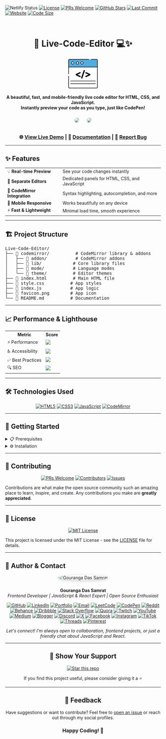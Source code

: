 <div align="center>

[![Netlify Status](https://api.netlify.com/api/v1/badges/0540a39e-1005-4802-95f0-99e3013b4d18/deploy-status)](https://app.netlify.com/projects/livecodeeditorbygouranga/deploys)
[![License](https://img.shields.io/badge/license-MIT-blue.svg?style=for-the-badge)](https://opensource.org/licenses/MIT)
[![PRs Welcome](https://img.shields.io/badge/PRs-welcome-brightgreen.svg?style=for-the-badge)](https://github.com/GourangaDasSamrat/Live-Code-Editor/pulls)
[![GitHub Stars](https://img.shields.io/github/stars/GourangaDasSamrat/Live-Code-Editor?style=for-the-badge&color=gold)](https://github.com/GourangaDasSamrat/Live-Code-Editor/stargazers)
[![Last Commit](https://img.shields.io/github/last-commit/GourangaDasSamrat/Live-Code-Editor?style=for-the-badge)](https://github.com/GourangaDasSamrat/Live-Code-Editor/commits)
[![Website](https://img.shields.io/website?style=for-the-badge&url=https%3A%2F%2Flivecodeeditorbygouranga.netlify.app)](https://livecodeeditorbygouranga.netlify.app)
[![Code Size](https://img.shields.io/github/languages/code-size/GourangaDasSamrat/Live-Code-Editor?style=for-the-badge)](https://github.com/GourangaDasSamrat/Live-Code-Editor)

<br />
<h1 align="center">🚀 Live-Code-Editor 💻✨</h1>

<p align="center">
  <a href="https://livecodeeditorbygouranga.netlify.app">
    <img src="https://raw.githubusercontent.com/GourangaDasSamrat/Live-Code-Editor/main/favicon.png" alt="Logo" width="100" height="100">
  </a>
</p>

<p align="center">
  <b>A beautiful, fast, and mobile-friendly live code editor for HTML, CSS, and JavaScript.<br>
  Instantly preview your code as you type, just like CodePen!</b>
</p>

<div align="center">
  <img src="https://github.com/user-attachments/assets/567d55c3-a71c-4e77-85dc-c32294225397" width="400" style="border-radius: 10px; margin: 10px;"/>
  <img src="https://github.com/user-attachments/assets/373f995f-496d-493f-9e55-10e9efe8a887" width="400" style="border-radius: 10px; margin: 10px;"/>
</div>

<div align="center">

### 🌐 [View Live Demo](https://livecodeeditorbygouranga.netlify.app/) | 📖 [Documentation](https://github.com/GourangaDasSamrat/Live-Code-Editor#readme) | 🐛 [Report Bug](https://github.com/GourangaDasSamrat/Live-Code-Editor/issues)

</div>

---

## ✨ Features

<table>
  <tr>
    <td>💡 <b>Real-time Preview</b></td>
    <td>See your code changes instantly</td>
  </tr>
  <tr>
    <td>📝 <b>Separate Editors</b></td>
    <td>Dedicated panels for HTML, CSS, and JavaScript</td>
  </tr>
  <tr>
    <td>🎨 <b>CodeMirror Integration</b></td>
    <td>Syntax highlighting, autocompletion, and more</td>
  </tr>
  <tr>
    <td>📱 <b>Mobile Responsive</b></td>
    <td>Works beautifully on any device</td>
  </tr>
  <tr>
    <td>⚡ <b>Fast & Lightweight</b></td>
    <td>Minimal load time, smooth experience</td>
  </tr>
</table>

---

## 🏗️ Project Structure

<pre>
Live-Code-Editor/
├── 📂 codemirror/          # CodeMirror library & addons
│   ├── 📂 addon/           # CodeMirror addons
│   ├── 📂 lib/            # Core library files
│   ├── 📂 mode/           # Language modes
│   └── 📂 theme/          # Editor themes
├── 📄 index.html          # Main HTML file
├── 📄 style.css          # App styles
├── 📄 index.js           # App logic
├── 🎨 favicon.png        # App icon
└── 📝 README.md          # Documentation
</pre>

---

## 📈 Performance & Lighthouse

<div align="center">
  <table>
    <tr>
      <th>Metric</th>
      <th>Score</th>
    </tr>
    <tr>
      <td>⚡ Performance</td>
      <td><img src="https://img.shields.io/badge/100-success?style=for-the-badge"/></td>
    </tr>
    <tr>
      <td>♿ Accessibility</td>
      <td><img src="https://img.shields.io/badge/100-success?style=for-the-badge"/></td>
    </tr>
    <tr>
      <td>✅ Best Practices</td>
      <td><img src="https://img.shields.io/badge/100-success?style=for-the-badge"/></td>
    </tr>
    <tr>
      <td>🔍 SEO</td>
      <td><img src="https://img.shields.io/badge/100-success?style=for-the-badge"/></td>
    </tr>
  </table>
</div>

---

## 🛠️ Technologies Used

<div align="center">

[![HTML5](https://img.shields.io/badge/HTML5-E34F26?style=for-the-badge&logo=html5&logoColor=white)](https://developer.mozilla.org/en-US/docs/Web/HTML)
[![CSS3](https://img.shields.io/badge/CSS3-1572B6?style=for-the-badge&logo=css3&logoColor=white)](https://developer.mozilla.org/en-US/docs/Web/CSS)
[![JavaScript](https://img.shields.io/badge/JavaScript-F7DF1E?style=for-the-badge&logo=javascript&logoColor=black)](https://developer.mozilla.org/en-US/docs/Web/JavaScript)
[![CodeMirror](https://img.shields.io/badge/CodeMirror-D30707?style=for-the-badge&logo=CodeMirror&logoColor=white)](https://codemirror.net/)

</div>

---

## 🚀 Getting Started

<details>
<summary>📋 Prerequisites</summary>
<br>
• Any modern web browser<br>
• Basic understanding of HTML, CSS, and JavaScript
</details>

<details>
<summary>⚙️ Installation</summary>
<br>

1. Clone the repository:
   ```bash
   git clone https://github.com/GourangaDasSamrat/Live-Code-Editor.git
   ```
2. Navigate to project directory:
   ```bash
   cd Live-Code-Editor
   ```
3. Open `index.html` in your browser

Or simply try the [Live Demo](https://livecodeeditorbygouranga.netlify.app/)

</details>

---

## 👥 Contributing

<div align="center">

[![PRs Welcome](https://img.shields.io/badge/PRs-welcome-brightgreen.svg?style=for-the-badge)](https://github.com/GourangaDasSamrat/Live-Code-Editor/pulls)
[![Contributors](https://img.shields.io/github/contributors/GourangaDasSamrat/Live-Code-Editor?style=for-the-badge)](https://github.com/GourangaDasSamrat/Live-Code-Editor/graphs/contributors)
[![Issues](https://img.shields.io/github/issues/GourangaDasSamrat/Live-Code-Editor?style=for-the-badge)](https://github.com/GourangaDasSamrat/Live-Code-Editor/issues)

</div>

Contributions are what make the open source community such an amazing place to learn, inspire, and create. Any contributions you make are **greatly appreciated**.

---

## 📝 License

<div align="center">

[![MIT License](https://img.shields.io/badge/License-MIT-blue.svg?style=for-the-badge)](https://opensource.org/licenses/MIT)

</div>

This project is licensed under the MIT License - see the [LICENSE](LICENSE) file for details.

---

## 👤 Author & Contact

<p align="center">
  <img src="https://i.postimg.cc/Bnwyx7kh/485760954-644674311798231-1067913994704069438-n.jpg" alt="Gouranga Das Samrat" width="110" style="border-radius:50%;margin-bottom:10px;box-shadow:0 2px 8px #ccc;"/>
</p>

<p align="center">
  <b>Gouranga Das Samrat</b><br>
  <i>Frontend Developer | JavaScript & React Expert | Open Source Enthusiast</i>
</p>

<p align="center">
  <a href="https://github.com/GourangaDasSamrat" title="GitHub"><img src="https://img.shields.io/badge/GitHub-181717?style=for-the-badge&logo=github&logoColor=white" alt="GitHub"></a>
  <a href="https://linkedin.com/in/gouranga-das-samrat" title="LinkedIn"><img src="https://img.shields.io/badge/LinkedIn-0077B5?style=for-the-badge&logo=linkedin&logoColor=white" alt="LinkedIn"></a>
  <a href="https://gourangadas.netlify.app/" title="Portfolio"><img src="https://img.shields.io/badge/Portfolio-FF5722?style=for-the-badge&logo=chrome&logoColor=white" alt="Portfolio"></a>
  <a href="mailto:gouranga.das.khulna@gmail.com" title="Email"><img src="https://img.shields.io/badge/Email-D14836?style=for-the-badge&logo=gmail&logoColor=white" alt="Email"></a>
  <a href="https://leetcode.com/u/gourangadassamrat/" title="LeetCode"><img src="https://img.shields.io/badge/LeetCode-FFA116?style=for-the-badge&logo=leetcode&logoColor=white" alt="LeetCode"></a>
  <a href="https://codepen.io/gouranga-das-samrat" title="CodePen"><img src="https://img.shields.io/badge/CodePen-000000?style=for-the-badge&logo=codepen&logoColor=white" alt="CodePen"></a>
  <a href="https://www.reddit.com/user/Capable-Plantain8709/" title="Reddit"><img src="https://img.shields.io/badge/Reddit-FF4500?style=for-the-badge&logo=reddit&logoColor=white" alt="Reddit"></a>
  <a href="https://www.behance.net/gourangsamrat" title="Behance"><img src="https://img.shields.io/badge/Behance-1769FF?style=for-the-badge&logo=behance&logoColor=white" alt="Behance"></a>
  <a href="https://dribbble.com/gourangadassamrat" title="Dribbble"><img src="https://img.shields.io/badge/Dribbble-EA4C89?style=for-the-badge&logo=dribbble&logoColor=white" alt="Dribbble"></a>
  <a href="https://stackoverflow.com/users/27733996/gouranga-das-samrat?tab=profile" title="Stack Overflow"><img src="https://img.shields.io/badge/Stack%20Overflow-F58025?style=for-the-badge&logo=stackoverflow&logoColor=white" alt="Stack Overflow"></a>
  <a href="https://www.quora.com/profile/Gouranga-Das-Samrat" title="Quora"><img src="https://img.shields.io/badge/Quora-B92B27?style=for-the-badge&logo=quora&logoColor=white" alt="Quora"></a>
  <a href="https://www.twitch.tv/gourangadassamrat" title="Twitch"><img src="https://img.shields.io/badge/Twitch-9146FF?style=for-the-badge&logo=twitch&logoColor=white" alt="Twitch"></a>
  <a href="https://www.youtube.com/@GourangaDasSamrat" title="YouTube"><img src="https://img.shields.io/badge/YouTube-FF0000?style=for-the-badge&logo=youtube&logoColor=white" alt="YouTube"></a>
  <a href="https://medium.com/@gouranga.das.khulna" title="Medium"><img src="https://img.shields.io/badge/Medium-12100E?style=for-the-badge&logo=medium&logoColor=white" alt="Medium"></a>
  <a href="https://gourangadassamrat.blogspot.com/" title="Blogger"><img src="https://img.shields.io/badge/Blogger-FF5722?style=for-the-badge&logo=blogger&logoColor=white" alt="Blogger"></a>
  <a href="https://discord.gg/jnZStfKW7v" title="Discord"><img src="https://img.shields.io/badge/Discord-5865F2?style=for-the-badge&logo=discord&logoColor=white" alt="Discord"></a>
  <a href="https://x.com/gouranga_khulna" title="X"><img src="https://img.shields.io/badge/X-000000?style=for-the-badge&logo=x&logoColor=white" alt="X"></a>
  <a href="https://www.facebook.com/gourangadassamrat" title="Facebook"><img src="https://img.shields.io/badge/Facebook-1877F2?style=for-the-badge&logo=facebook&logoColor=white" alt="Facebook"></a>
  <a href="https://instagram.com/gouranga.das.khulna" title="Instagram"><img src="https://img.shields.io/badge/Instagram-E4405F?style=for-the-badge&logo=instagram&logoColor=white" alt="Instagram"></a>
  <a href="https://www.tiktok.com/@gourangadassamrat" title="TikTok"><img src="https://img.shields.io/badge/TikTok-000000?style=for-the-badge&logo=tiktok&logoColor=white" alt="TikTok"></a>
  <a href="https://www.threads.net/@gouranga.das.khulna" title="Threads"><img src="https://img.shields.io/badge/Threads-000000?style=for-the-badge&logo=threads&logoColor=white" alt="Threads"></a>
  <a href="https://pinterest.com/gourangadaskhulna" title="Pinterest"><img src="https://img.shields.io/badge/Pinterest-E60023?style=for-the-badge&logo=pinterest&logoColor=white" alt="Pinterest"></a>
</p>

<p align="center">
  <i>Let's connect! I'm always open to collaboration, frontend projects, or just a friendly chat about JavaScript and React.</i>
</p>


---

<div align="center">

## 🌟 Show Your Support

[![Star this repo](https://img.shields.io/github/stars/GourangaDasSamrat/Live-Code-Editor?style=for-the-badge&label=Star%20this%20repo&logoColor=white)](https://github.com/GourangaDasSamrat/Live-Code-Editor/stargazers)

If you find this project useful, please consider giving it a ⭐

</div>

---

<div align="center">

## 💬 Feedback

Have suggestions or want to contribute? Feel free to [open an issue](https://github.com/GourangaDasSamrat/Live-Code-Editor/issues) or reach out through my social profiles.

<h3>Happy Coding! 🚀</h3>

</div>
